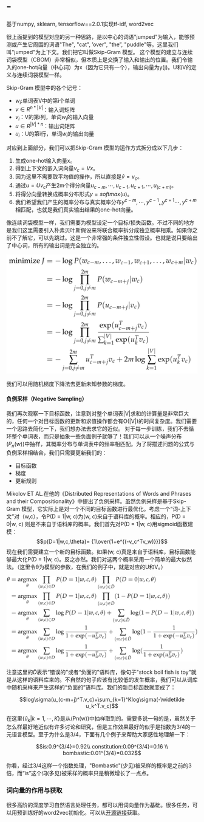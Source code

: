 # -
基于numpy, sklearn, tensorflow==2.0.1实现tf-idf, word2vec


很上面提到的模型对应的另一种思路，是以中心的词语"jumped"为输入，能够预测或产生它周围的词语"The", "cat", ’over", "the”, "puddle"等。这里我们叫"jumped"为上下文。我们把它叫做Skip-Gram 模型。
这个模型的建立与连续词袋模型（CBOM）非常相似，但本质上是交换了输入和输出的位置。我们令输入的one-hot向量（中心词）为x（因为它只有一个），输出向量为y(j)。U和V的定义与连续词袋模型一样。

Skip-Gram 模型中的各个记号：

* $w_i$:单词表V中的第i个单词
* $v\in R^{n*|V|}$：输入词矩阵
* $v_i$：V的第i列，单词$w_i$的输入向量
* $u\in R^{|V|*n}$：输出词矩阵
* $u_i$：U的第i行，单词$w_i$的输出向量

对应到上面部分，我们可以把Skip-Gram 模型的运作方式拆分成以下几步：

1.	生成one-hot输入向量x。
2.	得到上下文的嵌入词向量$v_c=Vx$。
3.	因为这里不需要取平均值的操作，所以直接是$\hat v=v_c$。
4.	通过$u=Uv_c$产生2m个得分向量$u_{c-m},\cdots,u_{c-1},u_{c+1},\cdots,u_{(c+m)}$。
5.	将得分向量转换成概率分布形式$y=softmax(u)$。
6.	我们希望我们产生的概率分布与真实概率分布$y^{c-m},\cdots,y^{c-1},,y^{c+1}\cdots,y^{c+m}$ 相匹配，也就是我们真实输出结果的one-hot向量。

像连续词袋模型一样，我们需要为模型设定一个目标/损失函数。不过不同的地方是我们这里需要引入朴素贝叶斯假设来将联合概率拆分成独立概率相乘。如果你之前不了解它，可以先跳过。这是一个非常强的条件独立性假设。也就是说只要给出了中心词，所有的输出词是完全独立的。

<img src='sg-loss.png'></img>

我们可以用随机梯度下降法去更新未知参数的梯度。

#### 负例采样（Negative Sampling）
我们再次观察一下目标函数，注意到对整个单词表|V|求和的计算量是非常巨大的，任何一个对目标函数的更新和求值操作都会有O(|V|)的时间复杂度。我们需要一个思路去简化一下，我们想办法去求它的近似。
对于每一步训练，我们不去循环整个单词表，而只是抽象一些负面例子就够了！我们可以从一个噪声分布$(P_n(w))$中抽样，其概率分布与单词表中的频率相匹配。为了将描述问题的公式与负例采样相结合，我们只需要更新我们的：

* 目标函数
* 梯度
* 更新规则

Mikolov ET AL.在他的《Distributed Representations of Words and Phrases and their Compositionality》中提出了负例采样。虽然负例采样是基于Skip-Gram 模型，它实际上是对一个不同的目标函数进行最优化。考虑一个“词-上下文”对（w,c），令P(D = 1|w, c)为(w, c)来自于语料库的概率。相应的，P(D = 0|w, c) 则是不来自于语料库的概率。我们首先对P(D = 1|w, c)用sigmoid函数建模：
$$p(D=1|w,c,\theta)= {1\over{1+e^{(-v_c^Tv_w)}}}$$
现在我们需要建立一个新的目标函数。如果(w, c)真是来自于语料库，目标函数能够最大化P(D = 1|w, c)。反之亦然。我们对这两个概率采用一个简单的最大似然法。（这里令θ为模型的参数，在我们的例子中，就是对应的U和V。）

![](./sgns-loss.png)


注意这里的$\widetilde D$表示“错误的”或者“负面的”语料库，像句子"stock boil fish is toy"就是从这样的语料库来的。不自然的句子应该有比较低的发生概率，我们可以从词库中随机采样来产生这样的“负面的”语料库。我们的新目标函数就变成了：

$$log\sigma(u_(c-m+j)^T.v_c)+\sum_{k=1}^Klog\sigma(-\widetilde u_k^T.v_c)$$

在这里$\{\widetilde u_k|k=1,\cdots,K\}$是从(Pn(w))中抽样取到的。需要多说一句的是，虽然关于怎么样最好地近似有许多讨论和研究，但是工作效果最好的似乎是指数为3/4的一元语言模型。至于为什么是3/4，下面有几个例子来帮助大家感性地理解一下：

$$is:0.9^{3/4}=0.92\\
constitution:0.09^{3/4}=0.16 \\
bombastic:0.01^{3/4}=0.032$$

你看，经过3/4这样一个指数处理，"Bombastic"(少见)被采样的概率是之前的3倍，而“is”这个词(多见)被采样的概率只是稍微增长了一点点。

### 词向量的作用与获取

很多高阶的深度学习自然语言处理任务，都可以用词向量作为基础。很多任务，可以用预训练好的word2vec初始化。可以从[开源链接](https://github.com/Embedding/Chinese-Word-Vectors)获取。



